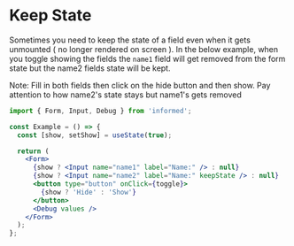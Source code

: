 # Keep State

Sometimes you need to keep the state of a field even when it gets unmounted ( no longer rendered on screen ). In the below example, when you toggle showing the fields the `name1` field will get removed from the form state but the name2 fields state will be kept.

Note: Fill in both fields then click on the hide button and then show. Pay attention to how name2's state stays but name1's gets removed

<!-- STORY -->

```jsx
import { Form, Input, Debug } from 'informed';

const Example = () => {
  const [show, setShow] = useState(true);

  return (
    <Form>
      {show ? <Input name="name1" label="Name:" /> : null}
      {show ? <Input name="name2" label="Name:" keepState /> : null}
      <button type="button" onClick={toggle}>
        {show ? 'Hide' : 'Show'}
      </button>
      <Debug values />
    </Form>
  );
};
```

